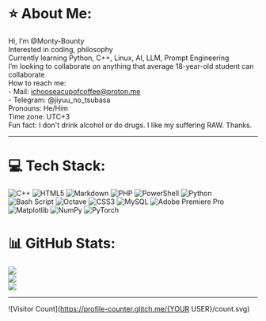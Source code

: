 # ⭐ About Me:
Hi, I’m @Monty-Bounty<br> Interested in coding, philosophy<br> Currently learning Python, C++, Linux, AI, LLM, Prompt Engineering<br> I’m looking to collaborate on anything that average 18-year-old student can collaborate<br> How to reach me:<br>    - Mail: ichooseacupofcoffee@proton.me<br>    - Telegram: @jiyuu_no_tsubasa<br> Pronouns: He/Him<br> Time zone: UTC+3<br>Fun fact: I don't drink alcohol or do drugs. I like my suffering RAW. Thanks.

---
# 💻 Tech Stack:
![C++](https://img.shields.io/badge/c++-%2300599C.svg?style=flat&logo=c%2B%2B&logoColor=white) ![HTML5](https://img.shields.io/badge/html5-%23E34F26.svg?style=flat&logo=html5&logoColor=white) ![Markdown](https://img.shields.io/badge/markdown-%23000000.svg?style=flat&logo=markdown&logoColor=white) ![PHP](https://img.shields.io/badge/php-%23777BB4.svg?style=flat&logo=php&logoColor=white) ![PowerShell](https://img.shields.io/badge/PowerShell-%235391FE.svg?style=flat&logo=powershell&logoColor=white) ![Python](https://img.shields.io/badge/python-3670A0?style=flat&logo=python&logoColor=ffdd54) ![Bash Script](https://img.shields.io/badge/bash_script-%23121011.svg?style=flat&logo=gnu-bash&logoColor=white) ![Octave](https://img.shields.io/badge/OCTAVE-darkblue?style=flat&logo=octave&logoColor=fcd683) ![CSS3](https://img.shields.io/badge/css3-%231572B6.svg?style=flat&logo=css3&logoColor=white) ![MySQL](https://img.shields.io/badge/mysql-4479A1.svg?style=flat&logo=mysql&logoColor=white) ![Adobe Premiere Pro](https://img.shields.io/badge/Adobe%20Premiere%20Pro-9999FF.svg?style=flat&logo=Adobe%20Premiere%20Pro&logoColor=white) ![Matplotlib](https://img.shields.io/badge/Matplotlib-%23ffffff.svg?style=flat&logo=Matplotlib&logoColor=black) ![NumPy](https://img.shields.io/badge/numpy-%23013243.svg?style=flat&logo=numpy&logoColor=white) ![PyTorch](https://img.shields.io/badge/PyTorch-%23EE4C2C.svg?style=flat&logo=PyTorch&logoColor=white)
# 📊 GitHub Stats:
![](https://github-readme-stats.vercel.app/api?username=Monty-Bounty&theme=dark&hide_border=false&include_all_commits=true&count_private=true)<br/>
![](https://nirzak-streak-stats.vercel.app/?user=Monty-Bounty&theme=dark&hide_border=false)<br/>
![](https://github-readme-stats.vercel.app/api/top-langs/?username=Monty-Bounty&theme=dark&hide_border=false&include_all_commits=true&count_private=true&layout=compact)

---
![Visitor Count](https://profile-counter.glitch.me/{YOUR USER}/count.svg)
<!-- [![](https://visitcount.itsvg.in/api?id=Monty-Bounty&icon=0&color=12)](https://visitcount.itsvg.in) -->

<!-- Proudly created with GPRM ( https://gprm.itsvg.in ) -->

<!---
Monty-Bounty/Monty-Bounty is a ✨ special ✨ repository because its `README.md` (this file) appears on your GitHub profile.
You can click the Preview link to take a look at your changes.
--->
